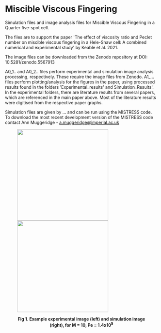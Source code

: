 # Miscible Viscous Fingering

Simulation files and image analysis files for Miscible Viscous Fingering in a Quarter five-spot cell.

The files are to support the paper 'The effect of viscosity ratio and Peclet number on miscible viscous fingering in a Hele-Shaw cell: A combined numerical and experimental study' by Keable et al. 2021.

The image files can be downloaded from the Zenodo repository at DOI: 10.5281/zenodo.5567913 

A0_1.. and A0_2.. files perform experimental and simulation image analysis processing, respectively. These require the image files from Zenodo.
A1_... files perform plotting/analysis for the figures in the paper, using processed results found in the folders 'Experimental_results' and Simulation_Results'. In the experimental folders, there are literature results from several papers, which are referenced in the main paper above. Most of the literature results were digitised from the respective paper graphs. 

Simulation files are given by ... and can be run using the MISTRESS code. To download the most recent development version of the MISTRESS code contact Ann Muggeridge  - a.muggeridge@imperial.ac.uk

<figure>
<p float="left">
  <img src="https://user-images.githubusercontent.com/71803900/137244962-3c2a2916-3419-481f-9488-1ab02482f1bc.png" width="300" height="300" />
  <img src="https://user-images.githubusercontent.com/71803900/137245142-0515b90d-0b37-4004-bd44-30d7488b23da.png" width="300" height="300" />
</p>
  <figcaption align = "center"><b>Fig 1. Example experimental image (left) and simulation image (right), for M = 10, Pe = 1.4x10<sup>5</sup></b></figcaption>
</figure>




